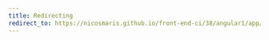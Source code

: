 ```yaml
---
title: Redirecting
redirect_to: https://nicosmaris.github.io/front-end-ci/38/angular1/app/index.html
---
```

